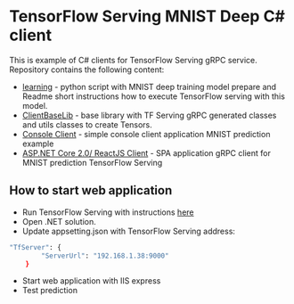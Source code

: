 # TensorFlow Serving MNIST Deep C# client

This is example of C# clients for TensorFlow Serving gRPC service.
Repository contains the following content:
- [learning](https://github.com/Wertugo/TensorFlowServingCSharpClient/tree/master/learning) - python script with MNIST deep training model prepare and Readme short instructions how to execute TensorFlow serving with this model.
- [ClientBaseLib](https://github.com/Wertugo/TensorFlowServingCSharpClient/tree/master/src/BaseLibs/TensorFlowServingClient) - base library with TF Serving gRPC generated classes and utils classes to create Tensors.
- [Console Client](https://github.com/Wertugo/TensorFlowServingCSharpClient/tree/master/src/Clients/ConsoleTensorFlowServingClient) - simple console client application MNIST prediction example 
- [ASP.NET Core 2.0/ ReactJS Client](https://github.com/Wertugo/TensorFlowServingCSharpClient/tree/master/src/Clients/WebTensorFlowServingClient) - SPA application gRPC client for MNIST prediction TensorFlow Serving 

## How to start web application
- Run TensorFlow Serving with instructions [here](https://github.com/Wertugo/TensorFlowServingCSharpClient/tree/master/learning)
- Open .NET solution. 
- Update appsetting.json with TensorFlow Serving address:
```sh
"TfServer": {
        "ServerUrl": "192.168.1.38:9000"
    }
```
- Start web application with IIS express
- Test prediction
